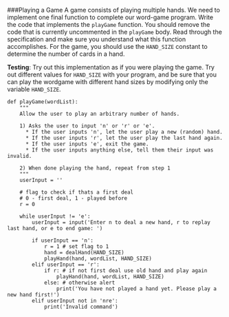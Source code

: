 ###Playing a Game
A game consists of playing multiple hands. We need to implement one final function to complete our word-game program. Write the code that implements the `playGame` function. You should remove the code that is currently uncommented in the `playGame` body. Read through the specification and make sure you understand what this function accomplishes. For the game, you should use the `HAND_SIZE` constant to determine the number of cards in a hand.

**Testing**: Try out this implementation as if you were playing the game. Try out different values for `HAND_SIZE` with your program, and be sure that you can play the wordgame with different hand sizes by modifying only the variable `HAND_SIZE`.

    def playGame(wordList):
        """
        Allow the user to play an arbitrary number of hands.

        1) Asks the user to input 'n' or 'r' or 'e'.
          * If the user inputs 'n', let the user play a new (random) hand.
          * If the user inputs 'r', let the user play the last hand again.
          * If the user inputs 'e', exit the game.
          * If the user inputs anything else, tell them their input was invalid.

        2) When done playing the hand, repeat from step 1
        """
        userInput = ''

        # flag to check if thats a first deal
        # 0 - first deal, 1 - played before
        r = 0

        while userInput != 'e':
            userInput = input('Enter n to deal a new hand, r to replay last hand, or e to end game: ')

            if userInput == 'n':
                r = 1 # set flag to 1
                hand = dealHand(HAND_SIZE)
                playHand(hand, wordList, HAND_SIZE)
            elif userInput == 'r':
                if r: # if not first deal use old hand and play again
                    playHand(hand, wordList, HAND_SIZE)
                else: # otherwise alert
                    print('You have not played a hand yet. Please play a new hand first!')
            elif userInput not in 'nre':
                print('Invalid command')
